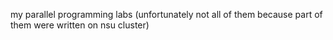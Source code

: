 my parallel programming labs (unfortunately not all of them because part of them were written on nsu cluster)
